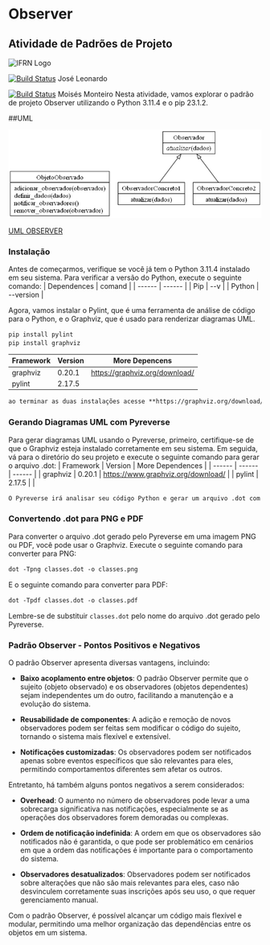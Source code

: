# Observer

## Atividade de Padrões de Projeto

![IFRN Logo](https://upload.wikimedia.org/wikipedia/commons/thumb/9/9c/Instituto_Federal_do_Rio_Grande_do_Norte_-_Marca_Vertical_2015.svg/50px-Instituto_Federal_do_Rio_Grande_do_Norte_-_Marca_Vertical_2015.svg.png)

[![Build Status](https://travis-ci.org/joemccann/dillinger.svg?branch=master)](https://github.com/leonardolmai/) José Leonardo

[![Build Status](https://travis-ci.org/joemccann/dillinger.svg?branch=master)](https://github.com/MoisesMonter) Moisés Monteiro
Nesta atividade, vamos explorar o padrão de projeto Observer utilizando o Python 3.11.4 e o pip 23.1.2.

##UML 

![Visualização do PDF](UML.png)

[UML OBSERVER](UML.png)


### Instalação

Antes de começarmos, verifique se você já tem o Python 3.11.4 instalado em seu sistema. Para verificar a versão do Python, execute o seguinte comando:
| Dependences | comand |
| ------ | ------ |
| Pip | --v |
| Python | --version |


Agora, vamos instalar o Pylint, que é uma ferramenta de análise de código para o Python, e o Graphviz, que é usado para renderizar diagramas UML.

```markdown
pip install pylint
pip install graphviz
```

| Framework | Version | More Depencens |
| ------ | ------ | ------ | 
| graphviz | 0.20.1 | https://graphviz.org/download/|
| pylint | 2.17.5 | |

```markdown
ao terminar as duas instalações acesse **https://graphviz.org/download/** para completar instalação de **graphviz** em sua maquina

```

### Gerando Diagramas UML com Pyreverse

Para gerar diagramas UML usando o Pyreverse, primeiro, certifique-se de que o Graphviz esteja instalado corretamente em seu sistema. Em seguida, vá para o diretório do seu projeto e execute o seguinte comando para gerar o arquivo .dot:
| Framework | Version | More Dependences |
| ------ | ------ | ------ | 
| graphviz | 0.20.1 | https://www.graphviz.org/download/ |
| pylint | 2.17.5 | |

```markdown
O Pyreverse irá analisar seu código Python e gerar um arquivo .dot com o diagrama UML correspondente.
```
### Convertendo .dot para PNG e PDF

Para converter o arquivo .dot gerado pelo Pyreverse em uma imagem PNG ou PDF, você pode usar o Graphviz. Execute o seguinte comando para converter para PNG:

```markdown
dot -Tpng classes.dot -o classes.png
```
E o seguinte comando para converter para PDF:

```markdown
dot -Tpdf classes.dot -o classes.pdf
```
Lembre-se de substituir `classes.dot` pelo nome do arquivo .dot gerado pelo Pyreverse.

### Padrão Observer - Pontos Positivos e Negativos

O padrão Observer apresenta diversas vantagens, incluindo:

- **Baixo acoplamento entre objetos**: O padrão Observer permite que o sujeito (objeto observado) e os observadores (objetos dependentes) sejam independentes um do outro, facilitando a manutenção e a evolução do sistema.

- **Reusabilidade de componentes**: A adição e remoção de novos observadores podem ser feitas sem modificar o código do sujeito, tornando o sistema mais flexível e extensível.

- **Notificações customizadas**: Os observadores podem ser notificados apenas sobre eventos específicos que são relevantes para eles, permitindo comportamentos diferentes sem afetar os outros.

Entretanto, há também alguns pontos negativos a serem considerados:

- **Overhead**: O aumento no número de observadores pode levar a uma sobrecarga significativa nas notificações, especialmente se as operações dos observadores forem demoradas ou complexas.

- **Ordem de notificação indefinida**: A ordem em que os observadores são notificados não é garantida, o que pode ser problemático em cenários em que a ordem das notificações é importante para o comportamento do sistema.

- **Observadores desatualizados**: Observadores podem ser notificados sobre alterações que não são mais relevantes para eles, caso não desvinculem corretamente suas inscrições após seu uso, o que requer gerenciamento manual.

Com o padrão Observer, é possível alcançar um código mais flexível e modular, permitindo uma melhor organização das dependências entre os objetos em um sistema.
